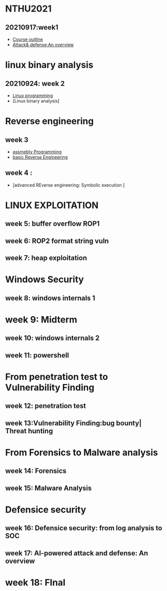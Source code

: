 # NTHU2021

## 20210917:week1

- [Course outline]()
- [Attack& defense:An overview]()

# linux binary analysis

## 20210924: week 2
- [Linux programming]()
- [Linux binary analysis]

# Reverse engineering
## week 3
- [assmebly Programming]()
- [basic Reverse Engineering]()

## week 4 :
- [advanced REverse engineering: Symbolic execution ]

# LINUX EXPLOITATION
## week 5: buffer overflow ROP1 
## week 6: ROP2 format string vuln 
## week 7: heap exploitation

# Windows Security

## week 8: windows internals 1

# week 9: Midterm

## week 10: windows internals 2
## week 11: powershell

# From penetration test to Vulnerability Finding
## week 12: penetration test
## week 13:Vulnerability Finding:bug bounty| Threat hunting

# From Forensics to Malware analysis
## week 14: Forensics
## week 15: Malware Analysis

# Defensice security
## week 16: Defensice security: from  log analysis to SOC 
## week 17: AI-powered attack and defense: An overview

# week 18: FInal
